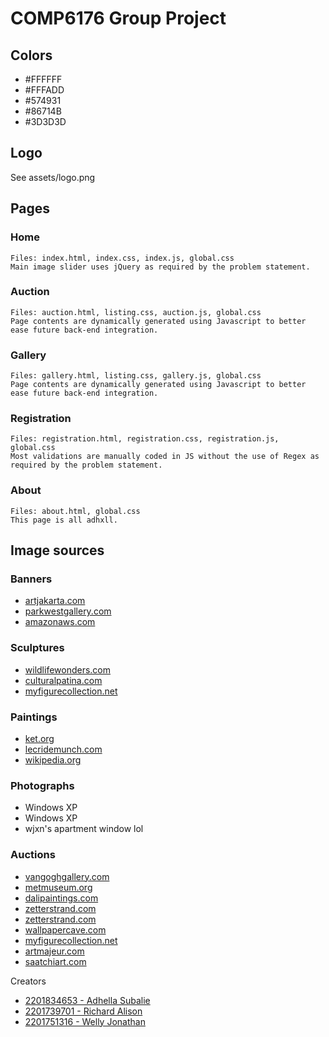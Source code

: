 # COMP6176 Group Project

## Colors
- #FFFFFF
- #FFFADD
- #574931
- #86714B
- #3D3D3D

## Logo
See assets/logo.png

## Pages
### Home
```
Files: index.html, index.css, index.js, global.css
Main image slider uses jQuery as required by the problem statement.
```

### Auction
```
Files: auction.html, listing.css, auction.js, global.css
Page contents are dynamically generated using Javascript to better ease future back-end integration.
```

### Gallery
```
Files: gallery.html, listing.css, gallery.js, global.css
Page contents are dynamically generated using Javascript to better ease future back-end integration.
```

### Registration
```
Files: registration.html, registration.css, registration.js, global.css
Most validations are manually coded in JS without the use of Regex as required by the problem statement.
```

### About
```
Files: about.html, global.css
This page is all adhxll.
```

## Image sources
### Banners
- [artjakarta.com](https://artjakarta.com/2021/wp-content/uploads/sites/3/2020/03/01-Programme.jpg)
- [parkwestgallery.com](https://www.parkwestgallery.com/wp-content/uploads/2016/06/Art_AuctionInProgress.jpg)
- [amazonaws.com](https://rw-media.s3.amazonaws.com/raywhitecom/wp-content/uploads/2015/05/150506-GC-Auction.jpg)
### Sculptures
- [wildlifewonders.com](https://wildlifewonders.com/wolf-sculpture-winter-warriors/)
- [culturalpatina.com](https://www.culturalpatina.com/products/bronze-sculpture-after-jules-moigniez-french-1835-1894-le-hibou-the-owl-933)
- [myfigurecollection.net](https://myfigurecollection.net/item/545016)
### Paintings
- [ket.org](https://www.ket.org/event/bob-ross-painting-party/)
- [lecridemunch.com](http://www.lecridemunch.com/index_us.html)
- [wikipedia.org](https://en.wikipedia.org/wiki/File:Mona_Lisa,_by_Leonardo_da_Vinci,_from_C2RMF_retouched.jpg)
### Photographs
- Windows XP
- Windows XP
- wjxn's apartment window lol
### Auctions
- [vangoghgallery.com](https://www.vangoghgallery.com/painting/starry-night.html)
- [metmuseum.org](https://www.metmuseum.org/art/collection/search/45434)
- [dalipaintings.com](https://www.dalipaintings.com/persistence-of-memory.jsp)
- [zetterstrand.com](https://zetterstrand.com/eventz/wp-content/uploads/luteplayer_v2.jpg)
- [zetterstrand.com](https://zetterstrand.com/eventz/wp-content/uploads/the-void_1920.jpg)
- [wallpapercave.com](http://wallpapercave.com/w/wp2643399)
- [myfigurecollection.net](https://myfigurecollection.net/item/187)
- [artmajeur.com](https://www.artmajeur.com/en/mari9art/artworks/9870331/horse-metal-art-cheval-de-metal)
- [saatchiart.com](https://www.saatchiart.com/art/Sculpture-Round-Metal-Sculpture-Crowring-Bird-Wire-Steel-Modern-Crow-Art-Unique-Indoor-Welding-Raven-Figure-Iron-Silver-Ring-Decor-Circle-Art-Home/1131136/7343785/view)

Creators
- [2201834653 - Adhella Subalie](https://github.com/adhxll)
- [2201739701 - Richard Alison](https://github.com/KerakTelor86)
- [2201751316 - Welly Jonathan](https://github.com/wjxn)
